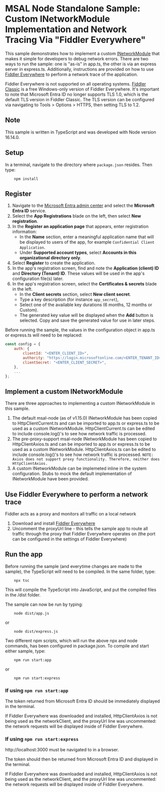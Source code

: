 # MSAL Node Standalone Sample: Custom INetworkModule Implementation and Network Tracing Via "Fiddler Everywhere"

This sample demonstrates how to implement a custom [INetworkModule](https://azuread.github.io/microsoft-authentication-library-for-js/ref/interfaces/_azure_msal_common.inetworkmodule.html) that makes it simple for developers to debug network errors. There are two ways to run the sample: one is "as-is" in app.ts, the other is via an express server in express.ts. Additionally, instructions are provided on how to use [Fiddler Everywhere](https://www.telerik.com/fiddler/fiddler-everywhere) to perform a network trace of the application.

Fiddler Everywhere is not supported on all operating systems. [Fiddler Classic](https://www.telerik.com/fiddler/fiddler-classic) is a free Windows-only version of Fiddler Everywhere. It's important to note that Microsoft Entra ID no longer supports TLS 1.0, which is the default TLS version in Fiddler Classic. The TLS version can be configured via navigating to Tools > Options > HTTPS, then setting TLS to 1.2.

## Note
This sample is written in TypeScript and was developed with Node version 16.14.0.

## Setup

In a terminal, navigate to the directory where `package.json` resides. Then type:

```console
    npm install
```

## Register

1. Navigate to the [Microsoft Entra admin center](https://entra.microsoft.com) and select the **Microsoft Entra ID** service.
2. Select the **App Registrations** blade on the left, then select **New registration**.
3. In the **Register an application page** that appears, enter registration information:
   - In the **Name** section, enter a meaningful application name that will be displayed to users of the app, for example `Confidential Client Application`.
   - Under **Supported account types**, select **Accounts in this organizational directory only**.
4. Select **Register** to create the application.
5. In the app's registration screen, find and note the **Application (client) ID** and **Directory (Tenant) ID**. These values will be used in the app's configuration file(s) later.
6. In the app's registration screen, select the **Certificates & secrets** blade in the left.
   - In the **Client secrets** section, select **New client secret**.
   - Type a key description (for instance `app_secret`),
   - Select one of the available key durations (6 months, 12 months or Custom).
   - The generated key value will be displayed when the **Add** button is selected. Copy and save the generated value for use in later steps.

Before running the sample, the values in the configuration object in app.ts or express.ts will need to be replaced:

```javascript
const config = {
    auth: {
        clientId: "<ENTER_CLIENT_ID>",
        authority: "https://login.microsoftonline.com/<ENTER_TENANT_ID>",
        clientSecret: "<ENTER_CLIENT_SECRET>",
    },
    ...
};
```

## Implement a custom INetworkModule

There are three approaches to implementing a custom INetworkModule in this sample.
1. The default msal-node (as of v1.15.0) INetworkModule has been copied to HttpClientCurrent.ts and can be imported to app.ts or express.ts to be used as a custom INetworkModule. HttpClientCurrent.ts can be edited to include console.log()'s to see how network traffic is processed.
2. The pre-proxy-support msal-node INetworkModule has been copied to HttpClientAxios.ts and can be imported to app.ts or express.ts to be used as a custom INetworkModule. HttpClientAxios.ts can be edited to include console.log()'s to see how network traffic is processed. `NOTE: Axios does not support proxy functionality. Therefore, neither does HttpClientAxios.`
3. A custom INetworkModule can be implemeted inline in the system configuration. Stubs to mock the default implementation of INetworkModule have been provided.

## Use Fiddler Everywhere to perform a network trace
Fiddler acts as a proxy and monitors all traffic on a local network

1. Download and install [Fiddler Everywhere](https://www.telerik.com/download/fiddler-everywhere)
2. Uncomment the proxyUrl line - this tells the sample app to route all traffic through the proxy that Fiddler Everywhere operates on (the port can be configured in the settings of Fiddler Everywhere)

## Run the app

Before running the sample (and everytime changes are made to the sample), the TypeScript will need to be compiled. In the same folder, type:

```console
    npx tsc
```
This will compile the TypeScript into JavaScript, and put the compiled files in the /dist folder.

The sample can now be run by typing:
```console
    node dist/app.js
```
or
```console
    node dist/express.js
```

Two different npm scripts, which will run the above npx and node commands, has been configured in package.json. To compile and start either sample, type:
```console
    npm run start:app
```
or
```console
    npm run start:express
```

### If using `npm run start:app`

The token returned from Microsoft Entra ID should be immediately displayed in the terminal.

If Fiddler Everywhere was downloaded and installed, HttpClientAxios is not being used as the networkClient, and the proxyUrl line was uncommented: the network requests will be displayed inside of Fiddler Everywhere.

### If using `npm run start:express`

http://localhost:3000 must be navigated to in a browser.

The token should then be returned from Microsoft Entra ID and displayed in the terminal.

If Fiddler Everywhere was downloaded and installed, HttpClientAxios is not being used as the networkClient, and the proxyUrl line was uncommented: the network requests will be displayed inside of Fiddler Everywhere.
